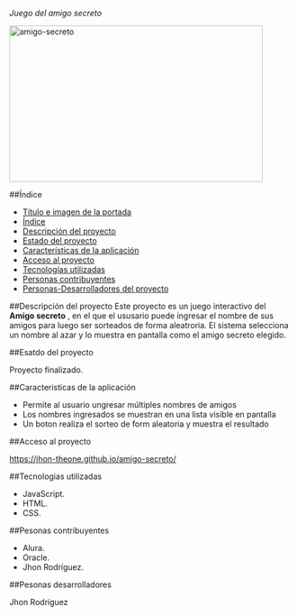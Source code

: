 <em> Juego del amigo secreto </em>


<img width="450" height="277" alt="amigo-secreto" src="https://github.com/user-attachments/assets/ad69fcf3-4a3a-4b8c-8153-bff7911cb240" />


##Índice
- [Título e imagen de la portada](#titulo-e-imagen-de-la-portada)
- [Índice](#índice)
- [Descripción del proyecto](#descripcion-del-proyecto)
- [Estado del proyecto](#estado-del-proyecto)
- [Características de la aplicación](#caracteristicas-de-la-aplicacion)
- [Acceso al proyecto](#acceso-proyecto)
- [Tecnologías utilizadas](#tecnologias-utilizadas)
- [Personas contribuyentes](#personas-contribuyentes)
- [Personas-Desarrolladores del proyecto](#personas-desarrolladores)


##Descripción del proyecto
Este proyecto es un juego interactivo del **Amigo secreto** , en el que el ususario puede ingresar el nombre de sus amigos para luego ser sorteados de forma aleatroria. El sistema selecciona un nombre al azar y lo muestra en pantalla como el amigo secreto elegido.

##Esatdo del proyecto

Proyecto finalizado.

##Caracteristicas de la aplicación

- Permite al usuario ungresar múltiples nombres de amigos
- Los nombres ingresados se muestran en una lista visible en pantalla
- Un boton realiza el sorteo de form aleatoria y muestra el resultado

##Acceso al proyecto

https://jhon-theone.github.io/amigo-secreto/

##Tecnologias utilizadas
- JavaScript.
- HTML.
- CSS.

##Pesonas contribuyentes

- Alura.
- Oracle.
- Jhon Rodríguez.

##Pesonas desarrolladores

Jhon Rodríguez




